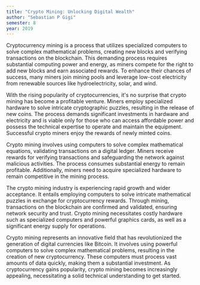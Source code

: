 ```yaml
---
title: "Crypto Mining: Unlocking Digital Wealth"
author: "Sebastian P Gigi"
semester: 8
year: 2019
---
```


Cryptocurrency mining is a process that utilizes specialized computers to solve complex mathematical problems, creating new blocks and verifying transactions on the blockchain. This demanding process requires substantial computing power and energy, as miners compete for the right to add new blocks and earn associated rewards. To enhance their chances of success, many miners join mining pools and leverage low-cost electricity from renewable sources like hydroelectricity, solar, and wind.

With the rising popularity of cryptocurrencies, it's no surprise that crypto mining has become a profitable venture. Miners employ specialized hardware to solve intricate cryptographic puzzles, resulting in the release of new coins. The process demands significant investments in hardware and electricity and is viable only for those who can access affordable power and possess the technical expertise to operate and maintain the equipment. Successful crypto miners enjoy the rewards of newly minted coins.

Crypto mining involves using computers to solve complex mathematical equations, validating transactions on a digital ledger. Miners receive rewards for verifying transactions and safeguarding the network against malicious activities. The process consumes substantial energy to remain profitable. Additionally, miners need to acquire specialized hardware to remain competitive in the mining process.

The crypto mining industry is experiencing rapid growth and wider acceptance. It entails employing computers to solve intricate mathematical puzzles in exchange for cryptocurrency rewards. Through mining, transactions on the blockchain are confirmed and validated, ensuring network security and trust. Crypto mining necessitates costly hardware such as specialized computers and powerful graphics cards, as well as a significant energy supply for operations.

Crypto mining represents an innovative field that has revolutionized the generation of digital currencies like Bitcoin. It involves using powerful computers to solve complex mathematical problems, resulting in the creation of new cryptocurrency. These computers must process vast amounts of data quickly, making them a substantial investment. As cryptocurrency gains popularity, crypto mining becomes increasingly appealing, necessitating a solid technical understanding to get started.
